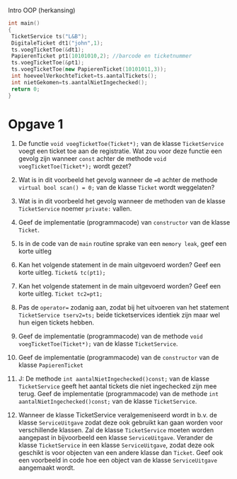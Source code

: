 Intro OOP  (herkansing)


```CPP
int main()
{
 TicketService ts("L&B");
 DigitaleTicket dt1("john",1);
 ts.voegTicketToe(&dt1);
 PapierenTicket pt1(10101010,2); //barcode en ticketnummer
 ts.voegTicketToe(&pt1);
 ts.voegTicketToe(new PapierenTicket(10101011,3));
 int hoeveelVerkochteTicket=ts.aantalTickets();
 int nietGekomen=ts.aantalNietIngechecked();
 return 0;
}
```

# Opgave  1 

1. De functie ```void voegTicketToe(Ticket*);``` van de klasse ```TicketService``` voegt een ticket toe aan de registratie. Wat zou voor deze functie een gevolg zijn wanneer ```const``` achter de methode ```void voegTicketToe(Ticket*);``` wordt gezet?

2.  Wat is in dit voorbeeld het gevolg wanneer de ```=0``` achter de methode
```virtual bool scan() = 0;``` van de klasse ```Ticket``` wordt weggelaten?

1. Wat is in dit voorbeeld het gevolg wanneer de methoden van de klasse ```TicketService```
noemer ```private:``` vallen.

4. Geef de implementatie (programmacode) van ```constructor``` van de klasse ```Ticket```.

5. Is in de code van de ```main``` routine sprake van een ```memory leak```, geef een korte uitleg

6. Kan het volgende statement in de main uitgevoerd worden? Geef een korte uitleg.
```Ticket& tc(pt1);```

7. Kan het volgende statement in de main uitgevoerd worden? Geef een korte uitleg.
```Ticket tc2=pt1;```

8. Pas de ```operator=``` zodanig aan, zodat bij het uitvoeren van het statement
```TicketService tserv2=ts;``` beide ticketservices identiek zijn maar wel hun eigen
tickets hebben.

9. Geef de implementatie (programmacode) van de methode
```void voegTicketToe(Ticket*);``` van de klasse ```TicketService```.

10. Geef de implementatie (programmacode) van de ```constructor``` van de klasse
```PapierenTicket```

11. J: De methode ```int aantalNietIngechecked()const;``` van de klasse
```TicketService``` geeft het aantal tickets die niet ingechecked zijn mee terug.
 Geef de implementatie (programmacode) van de methode
```int aantalNietIngechecked()const;``` van de klasse ```TicketService```.

12. Wanneer de klasse TicketService veralgemeniseerd wordt in b.v. de klasse
```ServiceUitgave``` zodat deze ook gebruikt kan gaan worden voor verschillende klassen.
Zal de klasse ```TicketService``` moeten worden aangepast in bijvoorbeeld een klasse
```ServiceUitgave```.
Verander de klasse ```TicketService``` in een klasse ```ServiceUitgave```, zodat deze ook
geschikt is voor objecten van een andere klasse dan ```Ticket```.
Geef ook een voorbeeld in code hoe een object van de klasse ```ServiceUitgave```
aangemaakt wordt.


